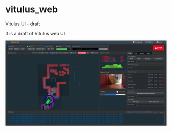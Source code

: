 # vitulus_web
 Vitulus UI - draft

It is a draft of Vitulus web UI.

![web UI img](image_9.original.png)

